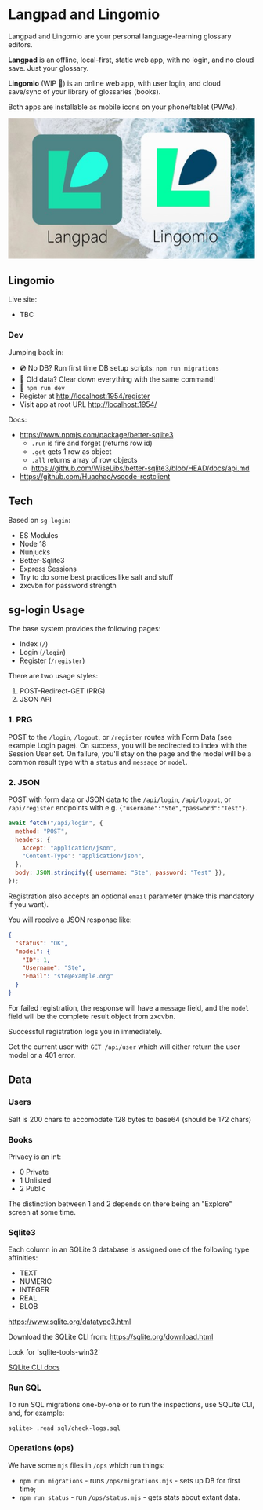 # Langpad and Lingomio

Langpad and Lingomio are your personal language-learning glossary editors.

**Langpad** is an offline, local-first, static web app, with no login, and no cloud save. Just your glossary.

**Lingomio** (WIP 🚧) is an online web app, with user login, and cloud save/sync of your library of glossaries (books).

Both apps are installable as mobile icons on your phone/tablet (PWAs).

![Langpad and Lingomio logos](/resources/compare.jpg)

## Lingomio 

Live site:

 + TBC

### Dev

Jumping back in:

 + 💿 No DB? Run first time DB setup scripts: `npm run migrations`
 + 🧨 Old data? Clear down everything with the same command!
 + 🚦 `npm run dev`
 + Register at <http://localhost:1954/register>
 + Visit app at root URL <http://localhost:1954/>

Docs:

 + <https://www.npmjs.com/package/better-sqlite3>
     - `.run` is fire and forget (returns row id)
     - `.get` gets 1 row as object
     - `.all` returns array of row objects
     - <https://github.com/WiseLibs/better-sqlite3/blob/HEAD/docs/api.md>
 + <https://github.com/Huachao/vscode-restclient>

## Tech

Based on `sg-login`:

- ES Modules
- Node 18
- Nunjucks
- Better-Sqlite3
- Express Sessions
- Try to do some best practices like salt and stuff
- zxcvbn for password strength

## sg-login Usage

The base system provides the following pages:

- Index (`/`)
- Login (`/login`)
- Register (`/register`)

There are two usage styles:

1.  POST-Redirect-GET (PRG)
2.  JSON API

### 1. PRG

POST to the `/login`, `/logout`, or `/register` routes with Form Data (see example Login page). On success, you will be redirected to index with the Session User set. On failure, you'll stay on the page and the model will be a common result type with a `status` and `message` or `model`.

### 2. JSON

POST with form data or JSON data to the `/api/login`, `/api/logout`, or `/api/register` endpoints with e.g. `{"username":"Ste","password":"Test"}`.

```js
await fetch("/api/login", {
  method: "POST",
  headers: {
    Accept: "application/json",
    "Content-Type": "application/json",
  },
  body: JSON.stringify({ username: "Ste", password: "Test" }),
});
```

Registration also accepts an optional `email` parameter (make this mandatory if you want).

You will receive a JSON response like:

```json
{
  "status": "OK",
  "model": {
    "ID": 1,
    "Username": "Ste",
    "Email": "ste@example.org"
  }
}
```

For failed registration, the response will have a `message` field, and the `model` field will be the complete result object from zxcvbn.

Successful registration logs you in immediately.

Get the current user with `GET /api/user` which will either return the user model or a 401 error.

## Data

### Users

Salt is 200 chars to accomodate 128 bytes to base64 (should be 172 chars)

### Books

Privacy is an int:

+ 0 Private
+ 1 Unlisted
+ 2 Public

The distinction between 1 and 2 depends on there being an "Explore" screen at some time.

### Sqlite3

Each column in an SQLite 3 database is assigned one of the following type affinities:

- TEXT
- NUMERIC
- INTEGER
- REAL
- BLOB

<https://www.sqlite.org/datatype3.html>

Download the SQLite CLI from: <https://sqlite.org/download.html>

Look for 'sqlite-tools-win32'

[SQLite CLI docs](https://sqlite.org/cli.html)

### Run SQL

To run SQL migrations one-by-one or to run the inspections, use SQLite CLI, and, for example:

```
sqlite> .read sql/check-logs.sql
```

### Operations (ops)

We have some `mjs` files in `/ops` which run things:

 + `npm run migrations` - runs `/ops/migrations.mjs` - sets up DB for first time;
 + `npm run status` - run `/ops/status.mjs` - gets stats about extant data.
 
